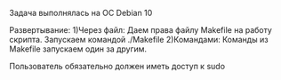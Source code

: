 
Задача выполнялась на ОС Debian 10

Развертывание:
  1)Через файл:
     Даем права файлу Makefile на работу скрипта.
     Запускаем командой ./Makefile
  2)Командами:
     Команды из Makefile запускаем один за другим.

Пользователь обязательно должен иметь доступ к sudo

